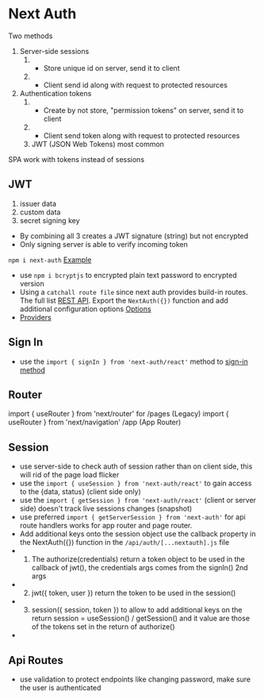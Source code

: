 # Next Auth

Two methods

1. Server-side sessions
   1. - Store unique id on server, send it to client
   2. - Client send id along with request to protected resources
2. Authentication tokens
   1. - Create by not store, "permission tokens" on server, send it to client
   2. - Client send token along with request to protected resources
   3. JWT (JSON Web Tokens) most common

SPA work with tokens instead of sessions

## JWT

1. issuer data
2. custom data
3. secret signing key

- By combining all 3 creates a JWT signature (string) but not encrypted
- Only signing server is able to verify incoming token

`npm i next-auth`
[Example](https://next-auth.js.org/getting-started/example)

- use `npm i bcryptjs` to encrypted plain text password to encrypted version
- Using a `catchall route file` since next auth provides build-in routes. The full list [REST API](https://next-auth.js.org/getting-started/rest-api). Export the `NextAuth({})` function and add additional configuration options [Options](https://next-auth.js.org/configuration/options)
- [Providers](https://next-auth.js.org/providers/credentials)

## Sign In

- use the `import { signIn } from 'next-auth/react'` method to [sign-in method](https://next-auth.js.org/getting-started/client#signin)

## Router
import { useRouter } from 'next/router' for /pages (Legacy)
import { useRouter } from 'next/navigation' /app (App Router)

## Session
- use server-side to check auth of session rather than on client side, this will rid of the page load flicker 
- use the `import { useSession } from 'next-auth/react'` to gain access to the {data, status} (client side only)
- use the `import { getSession } from 'next-auth/react'` (client or server side) doesn't track live sessions changes (snapshot)
- use preferred `import { getServerSession } from 'next-auth'` for api route handlers works for app router and page router.
- Add additional keys onto the session object use the callback property in the NextAuth({}) function in the `/api/auth/[...nextauth].js` file
- 1. The authorize(credentials) return a token object to be used in the callback of jwt(), the credentials args comes from the signIn() 2nd args  
- 2. jwt({ token, user }) return the token to be used in the session()
- 3. session({ session, token }) to allow to add additional keys on the return session = useSession() / getSession() and it value are those of the tokens set in the return of authorize()
- 

## Api Routes
- use validation to protect endpoints like changing password, make sure the user is authenticated